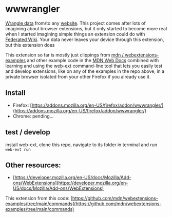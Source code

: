 # wwwrangler
 [Wrangle data](https://en.wikipedia.org/wiki/Data_wrangling) from/to any [website](https://en.wikipedia.org/wiki/Website). This project comes after lots of imagining about browser extensions, but it only started to become more real when I started imagining simple things an extension could do with [Federated Wiki](https://github.com/fedwiki/wiki). Your data never leaves your device through this extension, but this extension does 

This extension so far is mostly just clippings from [mdn / webextensions-examples](https://github.com/mdn/webextensions-examples) and other example code in the [MDN Web Docs](https://developer.mozilla.org/) combined with learning and using the [web-ext](https://extensionworkshop.com/documentation/develop/getting-started-with-web-ext/) command-line tool that lets you easily test and develop extensions, like on any of the examples in the repo above, in a private browser isolated from your other Firefox if you already use it.

## Install
* Firefox: [https://addons.mozilla.org/en-US/firefox/addon/wwwrangler/](https://addons.mozilla.org/en-US/firefox/addon/wwwrangler/)
* Chrome: pending...

## test / develop

install web-ext, clone this repo, navigate to its folder in terminal and run `web-ext run`

## Other resources:
* [https://developer.mozilla.org/en-US/docs/Mozilla/Add-ons/WebExtensions](https://developer.mozilla.org/en-US/docs/Mozilla/Add-ons/WebExtensions)

 This extension from this code:
 [https://github.com/mdn/webextensions-examples/tree/main/commands](https://github.com/mdn/webextensions-examples/tree/main/commands)
